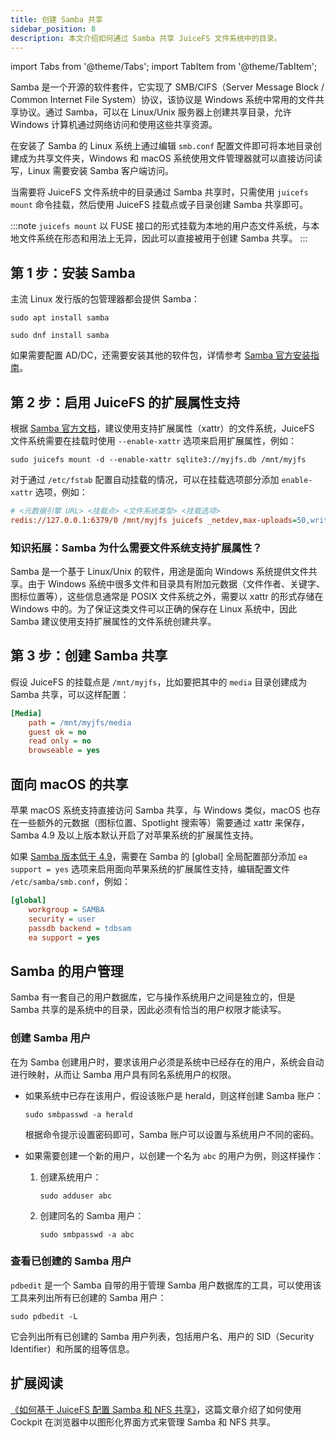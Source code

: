 ```yaml
---
title: 创建 Samba 共享
sidebar_position: 8
description: 本文介绍如何通过 Samba 共享 JuiceFS 文件系统中的目录。
---
```

import Tabs from '@theme/Tabs';
import TabItem from '@theme/TabItem';

Samba 是一个开源的软件套件，它实现了 SMB/CIFS（Server Message Block / Common Internet File System）协议，该协议是 Windows 系统中常用的文件共享协议。通过 Samba，可以在 Linux/Unix 服务器上创建共享目录，允许 Windows 计算机通过网络访问和使用这些共享资源。

在安装了 Samba 的 Linux 系统上通过编辑 `smb.conf` 配置文件即可将本地目录创建成为共享文件夹，Windows 和 macOS 系统使用文件管理器就可以直接访问读写，Linux 需要安装 Samba 客户端访问。

当需要将 JuiceFS 文件系统中的目录通过 Samba 共享时，只需使用 `juicefs mount` 命令挂载，然后使用 JuiceFS 挂载点或子目录创建 Samba 共享即可。

:::note
`juicefs mount` 以 FUSE 接口的形式挂载为本地的用户态文件系统，与本地文件系统在形态和用法上无异，因此可以直接被用于创建 Samba 共享。
:::

## 第 1 步：安装 Samba

主流 Linux 发行版的包管理器都会提供 Samba：

<Tabs>
<TabItem value="debian" label="Debian 及衍生版本">

```shell
sudo apt install samba
```

</TabItem>
    <TabItem value="redhat" label="RHEL 及衍生版本">

```shell
sudo dnf install samba
```

</TabItem>
</Tabs>

如果需要配置 AD/DC，还需要安装其他的软件包，详情参考 [Samba 官方安装指南](https://wiki.samba.org/index.php/Distribution-specific_Package_Installation)。

## 第 2 步：启用 JuiceFS 的扩展属性支持

根据 [Samba 官方文档](https://wiki.samba.org/index.php/File_System_Support#File_systems_without_xattr_support)，建议使用支持扩展属性（xattr）的文件系统，JuiceFS 文件系统需要在挂载时使用 `--enable-xattr` 选项来启用扩展属性，例如：

```shell
sudo juicefs mount -d --enable-xattr sqlite3://myjfs.db /mnt/myjfs
```

对于通过 `/etc/fstab` 配置自动挂载的情况，可以在挂载选项部分添加 `enable-xattr` 选项，例如：

```ini
# <元数据引擎 URL> <挂载点> <文件系统类型> <挂载选项>
redis://127.0.0.1:6379/0 /mnt/myjfs juicefs _netdev,max-uploads=50,writeback,cache-size=1024000,enable-xattr 0 0
```

### 知识拓展：Samba 为什么需要文件系统支持扩展属性？

Samba 是一个基于 Linux/Unix 的软件，用途是面向 Windows 系统提供文件共享。由于 Windows 系统中很多文件和目录具有附加元数据（文件作者、关键字、图标位置等），这些信息通常是 POSIX 文件系统之外，需要以 xattr 的形式存储在 Windows 中的。为了保证这类文件可以正确的保存在 Linux 系统中，因此 Samba 建议使用支持扩展属性的文件系统创建共享。

## 第 3 步：创建 Samba 共享

假设 JuiceFS 的挂载点是 `/mnt/myjfs`，比如要把其中的 `media` 目录创建成为 Samba 共享，可以这样配置：

```ini
[Media]
    path = /mnt/myjfs/media
    guest ok = no
    read only = no
    browseable = yes
```

## 面向 macOS 的共享

苹果 macOS 系统支持直接访问 Samba 共享，与 Windows 类似，macOS 也存在一些额外的元数据（图标位置、Spotlight 搜索等）需要通过 xattr 来保存，Samba 4.9 及以上版本默认开启了对苹果系统的扩展属性支持。

如果 [Samba 版本低于 4.9](https://wiki.samba.org/index.php/Configure_Samba_to_Work_Better_with_Mac_OS_X)，需要在 Samba 的 [global] 全局配置部分添加 `ea support = yes` 选项来启用面向苹果系统的扩展属性支持，编辑配置文件 `/etc/samba/smb.conf`，例如：

```ini
[global]
    workgroup = SAMBA
    security = user
    passdb backend = tdbsam
    ea support = yes
```

## Samba 的用户管理

Samba 有一套自己的用户数据库，它与操作系统用户之间是独立的，但是 Samba 共享的是系统中的目录，因此必须有恰当的用户权限才能读写。

### 创建 Samba 用户

在为 Samba 创建用户时，要求该用户必须是系统中已经存在的用户，系统会自动进行映射，从而让 Samba 用户具有同名系统用户的权限。

- 如果系统中已存在该用户，假设该账户是 herald，则这样创建 Samba 账户：

    ```shell
    sudo smbpasswd -a herald
    ```

    根据命令提示设置密码即可，Samba 账户可以设置与系统用户不同的密码。

- 如果需要创建一个新的用户，以创建一个名为 `abc` 的用户为例，则这样操作：
    1. 创建系统用户：

        ```shell
        sudo adduser abc
        ```

    2. 创建同名的 Samba 用户：

        ```shell
        sudo smbpasswd -a abc
        ```

### 查看已创建的 Samba 用户

`pdbedit` 是一个 Samba 自带的用于管理 Samba 用户数据库的工具，可以使用该工具来列出所有已创建的 Samba 用户：

```shell
sudo pdbedit -L
```

它会列出所有已创建的 Samba 用户列表，包括用户名、用户的 SID（Security Identifier）和所属的组等信息。

## 扩展阅读

[《如何基于 JuiceFS 配置 Samba 和 NFS 共享》](https://juicefs.com/zh-cn/blog/usage-tips/configure-samba-and-nfs-shares-based-juicefs)，这篇文章介绍了如何使用 Cockpit 在浏览器中以图形化界面方式来管理 Samba 和 NFS 共享。
